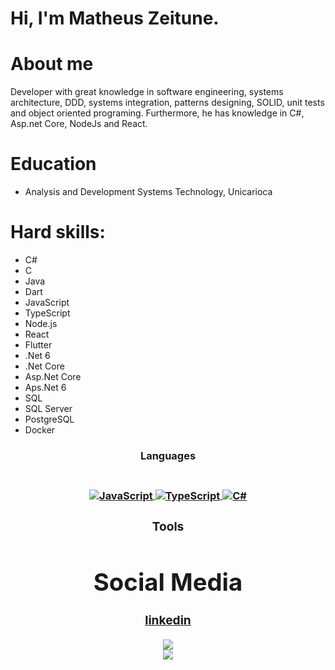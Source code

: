 # Hi, I'm Matheus Zeitune.

# About me
Developer with great knowledge in software engineering, systems architecture, DDD, systems integration, patterns designing, SOLID, unit tests and object oriented programing. Furthermore, he has knowledge in C#, Asp.net Core, NodeJs and React.

# Education
* Analysis and Development Systems Technology, Unicarioca

# Hard skills:
* C#
* C
* Java
* Dart
* JavaScript
* TypeScript
* Node.js
* React
* Flutter
* .Net 6
* .Net Core
* Asp.Net Core
* Aps.Net 6
* SQL
* SQL Server
* PostgreSQL
* Docker

<div align="center">
  <h3>Languages<h3/> <br/>
    <a href="https://developer.mozilla.org/pt-BR/docs/Web/JavaScript">
       <img align="center" alt="JavaScript" src="https://img.shields.io/badge/-Javascript-222222?style=for-the-badge&logoColor=ff0&logo=javascript" />
    </a>
    <a href="https://www.typescriptlang.org/">
       <img align="center" alt="TypeScript" src="https://img.shields.io/badge/-TypeScript-222222?style=for-the-badge&logoColor=blue&logo=typescript" />
    </a>
    <a href="https://docs.microsoft.com/en-us/dotnet/csharp/">
       <img align="center" alt="C#" src="https://img.shields.io/badge/-Csharp-222222?style=for-the-badge&logoColor=blue&logo=csharp" />
    </a>
<div/>
   
<div align="center">
  <h3>Tools<h3/>
<div/>

# Social Media
[linkedin](https://www.linkedin.com/in/matheus-zeitune)

<p align="center"> 
  <img src="https://github-readme-stats.vercel.app/api/top-langs/?username=matzet000&layout=compact&theme=dark" /> <br/>
  <img src="https://github-readme-stats.vercel.app/api?username=matzet000&show_icons=true&theme=dark&count_private=true&hide=contribs,issues&include_all_commits=true" /> <br/>
</p>
